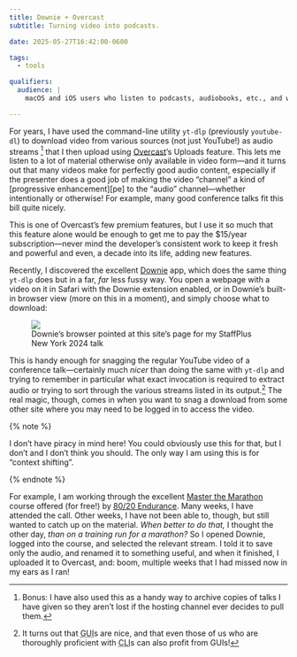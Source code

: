 ```yaml
---
title: Downie + Overcast
subtitle: Turning video into podcasts.

date: 2025-05-27T16:42:00-0600

tags:
  - tools

qualifiers:
  audience: |
    macOS and iOS users who listen to podcasts, audiobooks, etc., and who also sometimes watch YouTube videos or the like… and who might want to put those together somehow.

---
```


For years, I have used the command-line utility `yt-dlp` (previously `youtube-dl`) to download video from various sources (not just YouTube!) as audio streams [^dl] that I then upload using [Overcast][o]’s Uploads feature. This lets me listen to a lot of material otherwise only available in video form—and it turns out that many videos make for perfectly good audio content, especially if the presenter does a good job of making the video “channel” a kind of [progressive enhancement][pe] to the “audio” channel—whether intentionally or otherwise! For example, many good conference talks fit this bill quite nicely.

This is one of Overcast’s few premium features, but I use it so much that this feature alone would be enough to get me to pay the $15/year subscription—never mind the developer’s consistent work to keep it fresh and powerful and even, a decade into its life, adding new features.

[o]: https://overcast.fm/

Recently, I discovered the excellent [Downie][d] app, which does the same thing `yt-dlp` does but in a far, *far* less fussy way. You open a webpage with a video on it in Safari with the Downie extension enabled, or in Downie’s built-in browser view (more on this in a moment), and simply choose what to download:

[d]: https://software.charliemonroe.net/downie/

<figure>

<picture>
<source srcset="https://cdn.chriskrycho.com/images/downie-light.png" media="(prefers-color-scheme: light)" />
<source srcset="https://cdn.chriskrycho.com/images/downie-dark.png" media="(prefers-color-scheme: dark)" />
<img src="https://cdn.chriskrycho.com/images/downie-dark.png" />
</picture>

<figcaption>Downie’s browser pointed at this site’s page for my StaffPlus New York 2024 talk</figcaption>

</figure>

This is handy enough for snagging the regular YouTube video of a conference talk—certainly much *nicer* than doing the same with `yt-dlp` and trying to remember in particular what exact invocation is required to extract audio or trying to sort through the various streams listed in its output.[^cli] The real magic, though, comes in when you want to snag a download from some other site where you may need to be logged in to access the video.

{% note %}

I don’t have piracy in mind here! You could obviously use this for that, but I don’t and I don’t think you should. The only way I am using this is for “context shifting”.

{% endnote %}

For example, I am working through the excellent [Master the Marathon][mtm] course offered (for free!) by [80/20 Endurance][8020]. Many weeks, I have attended the call. Other weeks, I have not been able to, though, but still wanted to catch up on the material. *When better to do that,* I thought the other day, *than on a training run for a marathon?* So I opened Downie, logged into the course, and selected the relevant stream. I told it to save only the audio, and renamed it to something useful, and when it finished, I uploaded it to Overcast, and: boom, multiple weeks that I had missed now in my ears as I ran!

[mtm]: https://www.8020endurance.com/mastering-the-marathon/
[8020]: https://www.8020endurance.com


[^dl]: Bonus: I have also used this as a handy way to archive copies of talks I have given so they aren’t lost if the hosting channel ever decides to pull them.

[^cli]: It turns out that <abbr title="graphical user interface">GUI</abbr>s are nice, and that even those of us who are thoroughly proficient with <abbr title="command line interface">CLI</abbr>s can also profit from <abbr>GUI</abbr>s!